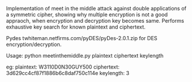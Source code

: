 Implementation of meet in the middle attack against double
applications of a symmetric cipher, showing why multiple encryption is not a good appraoch, when encryption and decryption key becomes same.
Performs exhaustive key search for known plaintext and ciphertext.

Pydes twhiteman.netfirms.com/pyDES/pyDes-2.0.1.zip for DES encryption/decryption.

Usage:
python meetinthemiddle.py plaintext ciphertext keylength

eg:
plaintext: W3110D0N30GUY500
ciphertext: 3d629cc4cf87f1886b6c8daf750c114e
keylength: 3
